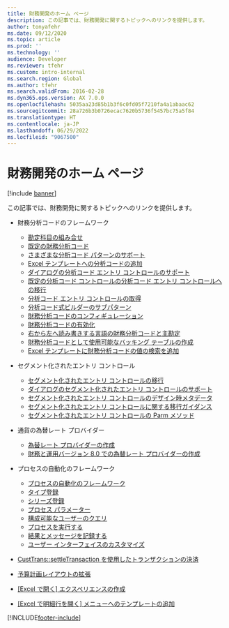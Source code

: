 ```yaml
---
title: 財務開発のホーム ページ
description: この記事では、財務開発に関するトピックへのリンクを提供します。
author: tonyafehr
ms.date: 09/12/2020
ms.topic: article
ms.prod: ''
ms.technology: ''
audience: Developer
ms.reviewer: tfehr
ms.custom: intro-internal
ms.search.region: Global
ms.author: tfehr
ms.search.validFrom: 2016-02-28
ms.dyn365.ops.version: AX 7.0.0
ms.openlocfilehash: 5035aa23d85b1b3f6c0fd05f7210fa4a1abaac62
ms.sourcegitcommit: 28a726b3b0726ecac7620b5736f5457bc75a5f84
ms.translationtype: HT
ms.contentlocale: ja-JP
ms.lasthandoff: 06/29/2022
ms.locfileid: "9067500"
---
```

# <a name="financials-development-home-page"></a>財務開発のホーム ページ

[!include [banner](../includes/banner.md)]

この記事では、財務開発に関するトピックへのリンクを提供します。

- 財務分析コードのフレームワーク

    + [勘定科目の組み合せ](../financial/ledgeraccountcombinations.md)
    + [既定の財務分析コード](../financial/dimension-defaulting.md)
    + [さまざまな分析コード パターンのサポート](../financial/dimensions.md)
    + [Excel テンプレートへの分析コードの追加](../financial/dimensions-overview.md)
    + [ダイアログの分析コード エントリ コントロールのサポート](../financial/dimension-entry-control-dialog-support.md)
    + [既定の分析コード コントロールの分析コード エントリ コントロールへの移行](../financial/dimension-entry-control-migration.md)
    + [分析コード エントリ コントロールの取得](../financial/dimension-entry-control-uptake.md)
    + [分析コード式ビルダーのサブパターン](../financial/dimension-expression-builder-subpattern.md)
    + [財務分析コードのコンフィギュレーション](../financial/financial-dimension-configuration-integration.md)
    + [財務分析コードの有効化](../financial/activate-financial-dimensions.md)
    + [右から左へ読み書きする言語の財務分析コードと主勘定](../financial/financial-dimensions-main-accounts-right-left-language.md)
    + [財務分析コードとして使用可能なバッキング テーブルの作成](../financial/dimensionable-entities.md)
    + [Excel テンプレートに財務分析コードの値の検索を追加](../financial/add-dimensions-excel-templates.md)

- セグメント化されたエントリ コントロール

    + [セグメント化されたエントリ コントロールの移行](../financial/segmented-entry-control-conversion.md)
    + [ダイアログのセグメント化されたエントリ コントロールのサポート](../financial/segmented-entry-control-dialog-support.md)
    + [セグメント化されたエントリ コントロールのデザイン時メタデータ](../financial/segmented-entry-control-metadata-specification.md)
    + [セグメント化されたエントリ コントロールに関する移行ガイダンス](../financial/segmented-entry-control-migration-guidance.md)
    + [セグメント化されたエントリ コントロールの Parm メソッド](../financial/segmented-entry-control-parm-method-specification.md)

- 通貨の為替レート プロバイダー

    + [為替レート プロバイダーの作成](../financial/create-exchange-rate-providers.md)
    + [財務と運用バージョン 8.0 での為替レート プロバイダーの作成](../financial/create-exchange-rate-8.md)

- プロセスの自動化のフレームワーク

    + [プロセスの自動化のフレームワーク](../process-automation/process-automation-framework.md)
    + [タイプ登録](../process-automation/type-registration.md)
    + [シリーズ登録](../process-automation/series-registration.md)
    + [プロセス パラメーター](../process-automation/process-parameters.md)
    + [構成可能なユーザーのクエリ](../process-automation/user-queries.md)
    + [プロセスを実行する](../process-automation/run-process.md)
    + [結果とメッセージを記録する](../process-automation/log-results.md)
    + [ユーザー インターフェイスのカスタマイズ](../process-automation/ui-customization.md)

- [CustTrans::settleTransaction を使用したトランザクションの決済](../financial/settletransact-obsolete.md)

- [予算計画レイアウトの拡張](../../../finance/budgeting/extending-budget-planning-layout.md)

- [[Excel で開く] エクスペリエンスの作成](../office-integration/office-integration-edit-excel.md)

- [[Excel で明細行を開く] メニューへのテンプレートの追加](../user-interface/add-templates-open-lines-excel-menu.md)



[!INCLUDE[footer-include](../../../includes/footer-banner.md)]
